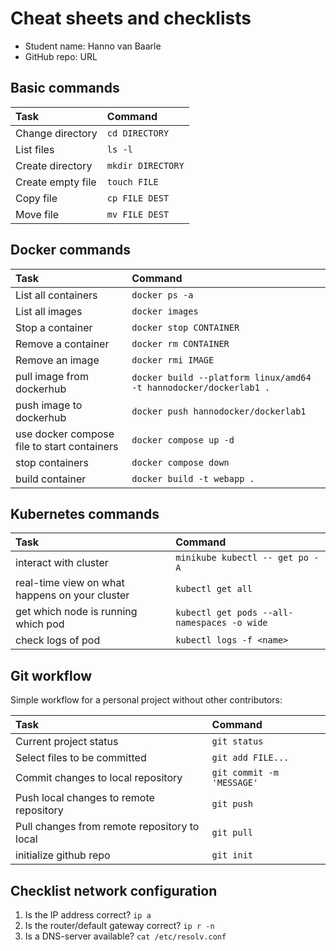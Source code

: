 # Cheat sheets and checklists

- Student name: Hanno van Baarle
- GitHub repo: URL

## Basic commands

| Task              | Command           |
| :---------------- | :---------------- |
| Change directory  | `cd DIRECTORY`    |
| List files        | `ls -l`           |
| Create directory  | `mkdir DIRECTORY` |
| Create empty file | `touch FILE`      |
| Copy file         | `cp FILE DEST`    |
| Move file         | `mv FILE DEST`    |

## Docker commands

| Task                                        | Command                                                           |
| :------------------------------------------ | :---------------------------------------------------------------- |
| List all containers                         | `docker ps -a`                                                    |
| List all images                             | `docker images`                                                   |
| Stop a container                            | `docker stop CONTAINER`                                           |
| Remove a container                          | `docker rm CONTAINER`                                             |
| Remove an image                             | `docker rmi IMAGE`                                                |
| pull image from dockerhub                   | `docker build --platform linux/amd64 -t hannodocker/dockerlab1 .` |
| push image to dockerhub                     | `docker push hannodocker/dockerlab1`                              |
| use docker compose file to start containers | `docker compose up -d`                                            |
| stop containers                             | `docker compose down`                                             |
| build container                             | `docker build -t webapp .`                                        |

## Kubernetes commands

| Task                                           | Command                                     |
| :--------------------------------------------- | :------------------------------------------ |
| interact with cluster                          | `minikube kubectl -- get po -A`             |
| real-time view on what happens on your cluster | `kubectl get all`                           |
| get which node is running which pod            | `kubectl get pods --all-namespaces -o wide` |
| check logs of pod                              | `kubectl logs -f <name>`                    |

## Git workflow

Simple workflow for a personal project without other contributors:

| Task                                         | Command                   |
| :------------------------------------------- | :------------------------ |
| Current project status                       | `git status`              |
| Select files to be committed                 | `git add FILE...`         |
| Commit changes to local repository           | `git commit -m 'MESSAGE'` |
| Push local changes to remote repository      | `git push`                |
| Pull changes from remote repository to local | `git pull`                |
| initialize github repo                       | `git init`                |

## Checklist network configuration

1. Is the IP address correct? `ip a`
2. Is the router/default gateway correct? `ip r -n`
3. Is a DNS-server available? `cat /etc/resolv.conf`
